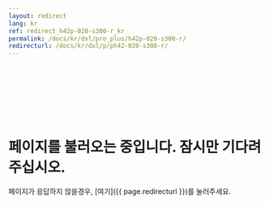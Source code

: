 ```yaml
---
layout: redirect
lang: kr
ref: redirect_h42p-020-s300-r_kr
permalink: /docs/kr/dxl/pro_plus/h42p-020-s300-r/
redirecturl: /docs/kr/dxl/p/ph42-020-s300-r/
---
```


<br><br><br><br><br><br>
# 페이지를 불러오는 중입니다. 잠시만 기다려주십시오.
페이지가 응답하지 않을경우, [여기]({{ page.redirecturl }})를 눌러주세요.
